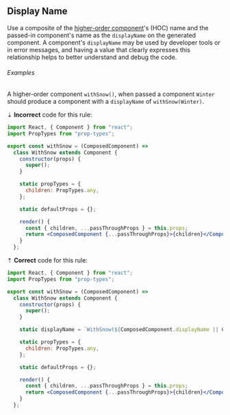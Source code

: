 ## Display Name

Use a composite of the [higher-order component][react-docs-hoc]'s (HOC) name and the passed-in component's name as the `displayName` on the generated component. A component's `displayName` may be used by developer tools or in error messages, and having a value that clearly expresses this relationship helps to better understand and debug the code.

###### Examples

A higher-order component `withSnow()`, when passed a component `Winter` should produce a component with a `displayName` of `withSnow(Winter)`.

⇣ **Incorrect** code for this rule:

```jsx
import React, { Component } from "react";
import PropTypes from "prop-types";

export const withSnow = (ComposedComponent) =>
  class WithSnow extends Component {
    constructor(props) {
      super();
    }

    static propTypes = {
      children: PropTypes.any,
    };

    static defaultProps = {};

    render() {
      const { children, ...passThroughProps } = this.props;
      return <ComposedComponent {...passThroughProps}>{children}</ComposedComponent>;
    }
  };
```

⇡ **Correct** code for this rule:

```jsx
import React, { Component } from "react";
import PropTypes from "prop-types";

export const withSnow = (ComposedComponent) =>
  class WithSnow extends Component {
    constructor(props) {
      super();
    }

    static displayName = `WithSnow(${ComposedComponent.displayName || ComposedComponent.name || Component.name})`;

    static propTypes = {
      children: PropTypes.any,
    };

    static defaultProps = {};

    render() {
      const { children, ...passThroughProps } = this.props;
      return <ComposedComponent {...passThroughProps}>{children}</ComposedComponent>;
    }
  };
```

[react-docs-hoc]: https://reactjs.org/docs/higher-order-components.html
